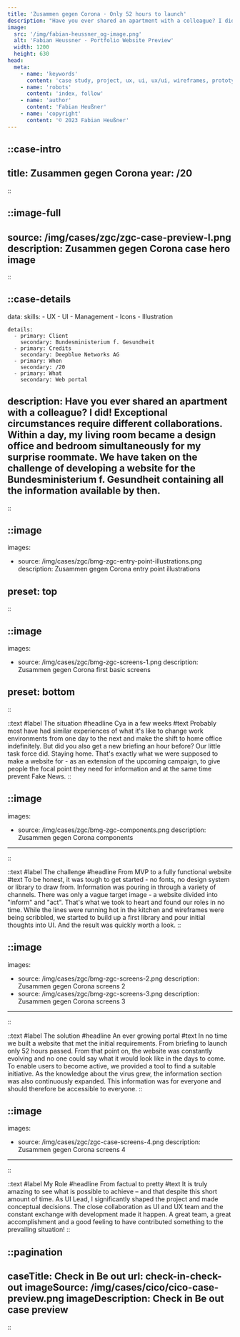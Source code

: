 ```yaml
---
title: 'Zusammen gegen Corona · Only 52 hours to launch'
description: "Have you ever shared an apartment with a colleague? I did! Exceptional circumstances require different collaborations. Within a day, my living room became a design office and bedroom simultaneously for my surprise roommate. We have taken on the challenge of developing a website for the Bundesministerium f. Gesundheit containing all the information available by then."
image:
  src: '/img/fabian-heussner_og-image.png'
  alt: 'Fabian Heussner · Portfolio Website Preview'
  width: 1200
  height: 630
head:
  meta:
    - name: 'keywords'
      content: 'case study, project, ux, ui, ux/ui, wireframes, prototype, sketch, bundesministerium für gesundheit, portfolio, corona, zusammen gegen corona, wir bleiben zuhause, web portal, design, pandemic, home office, design system, components, screens'
    - name: 'robots'
      content: 'index, follow'
    - name: 'author'
      content: 'Fabian Heußner'
    - name: 'copyright'
      content: '© 2023 Fabian Heußner'
---
```



::case-intro
---
title: Zusammen gegen Corona
year: /20
---
::

::image-full
---
source: /img/cases/zgc/zgc-case-preview-l.png
description: Zusammen gegen Corona case hero image
---
::

::case-details
---
data:
    skills:
      - UX
      - UI
      - Management
      - Icons
      - Illustration

    details:
      - primary: Client
        secondary: Bundesministerium f. Gesundheit
      - primary: Credits
        secondary: Deepblue Networks AG
      - primary: When
        secondary: /20
      - primary: What
        secondary: Web portal
        
description: Have you ever shared an apartment with a colleague? I did! Exceptional circumstances require different collaborations. Within a day, my living room became a design office and bedroom simultaneously for my surprise roommate. We have taken on the challenge of developing a website for the Bundesministerium f. Gesundheit containing all the information available by then.
---
::


::image
---
images:
  - source: /img/cases/zgc/bmg-zgc-entry-point-illustrations.png
    description: Zusammen gegen Corona entry point illustrations

preset: top
---
::

::image
---
images:
  - source: /img/cases/zgc/bmg-zgc-screens-1.png
    description: Zusammen gegen Corona first basic screens

preset: bottom
---
::

::text
#label
The situation
#headline 
Cya in a few weeks
#text 
Probably most have had similar experiences of what it's like to change work environments from one day to the next and make the shift to home office indefinitely. But did you also get a new briefing an hour before? Our little task force did. Staying home. That's exactly what we were supposed to make a website for - as an extension of the upcoming campaign, to give people the focal point they need for information and at the same time prevent Fake News.
::

::image
---
images:
  - source: /img/cases/zgc/bmg-zgc-components.png
    description: Zusammen gegen Corona components
---
::

::text
#label
The challenge
#headline 
From MVP to a fully functional website
#text 
To be honest, it was tough to get started - no fonts, no design system or library to draw from. Information was pouring in through a variety of channels. There was only a vague target image - a website divided into "inform" and "act". That's what we took to heart and found our roles in no time. While the lines were running hot in the kitchen and wireframes were being scribbled, we started to build up a first library and pour initial thoughts into UI. And the result was quickly worth a look. 
::

::image
---
images:
  - source: /img/cases/zgc/bmg-zgc-screens-2.png
    description: Zusammen gegen Corona screens 2
  - source: /img/cases/zgc/bmg-zgc-screens-3.png
    description: Zusammen gegen Corona screens 3
---
::

::text
#label
The solution
#headline 
An ever growing portal
#text 
In no time we built a website that met the initial requirements. From briefing to launch only 52 hours passed. From that point on, the website was constantly evolving and no one could say what it would look like in the days to come. To enable users to become active, we provided a tool to find a suitable initiative. As the knowledge about the virus grew, the information section was also continuously expanded. This information was for everyone and should therefore be accessible to everyone.
::

::image
---
images:
  - source: /img/cases/zgc/zgc-case-screens-4.png
    description: Zusammen gegen Corona screens 4
---
::

::text
#label
My Role
#headline 
From factual to pretty
#text 
It is truly amazing to see what is possible to achieve – and that despite this short amount of time. As UI Lead, I significantly shaped the project and made conceptual decisions. The close collaboration as UI and UX team and the constant exchange with development made it happen. A great team, a great accomplishment and a good feeling to have contributed something to the prevailing situation!
::


::pagination
---
caseTitle: Check in Be out
url: check-in-check-out
imageSource: /img/cases/cico/cico-case-preview.png
imageDescription: Check in Be out case preview
---
::
